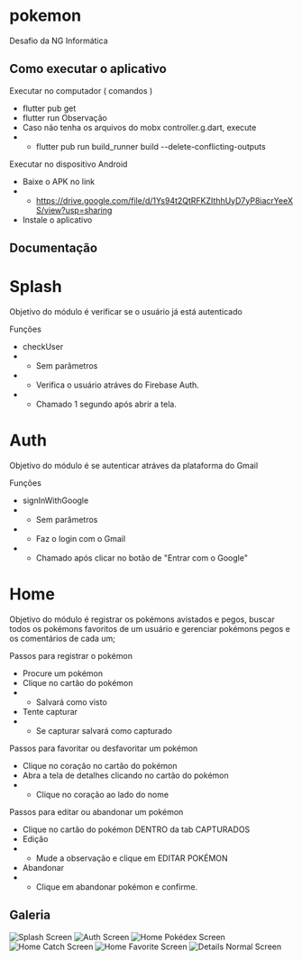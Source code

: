 # pokemon

Desafio da NG Informática

## Como executar o aplicativo
 
Executar no computador ( comandos )
- flutter pub get
- flutter run
Observação
- Caso não tenha os arquivos do mobx controller.g.dart, execute
- - flutter pub run build_runner build --delete-conflicting-outputs

Executar no dispositivo Android 
- Baixe o APK no link
- - https://drive.google.com/file/d/1Ys94t2QtRFKZIthhUyD7yP8iacrYeeXS/view?usp=sharing
- Instale o aplicativo

## Documentação

# Splash

Objetivo do módulo é verificar se o usuário já está autenticado

Funções 
- checkUser 
- - Sem parâmetros
- - Verifica o usuário atráves do Firebase Auth.
- - Chamado 1 segundo após abrir a tela.

# Auth 

Objetivo do módulo é se autenticar atráves da plataforma do Gmail

Funções
- signInWithGoogle
- - Sem parâmetros
- - Faz o login com o Gmail
- - Chamado após clicar no botão de "Entrar com o Google"

# Home 

Objetivo do módulo é registrar os pokémons avistados e pegos, buscar todos os pokémons favoritos de um usuário e gerenciar pokémons pegos e os comentários de cada um;

Passos para registrar o pokémon
- Procure um pokémon
- Clique no cartão do pokémon
- - Salvará como visto
- Tente capturar
- - Se capturar salvará como capturado

Passos para favoritar ou desfavoritar um pokémon 
- Clique no coração no cartão do pokémon
- Abra a tela de detalhes clicando no cartão do pokémon
- - Clique no coração ao lado do nome

Passos para editar ou abandonar um pokémon
- Clique no cartão do pokémon DENTRO da tab CAPTURADOS
- Edição
- - Mude a observação e clique em EDITAR POKÉMON
- Abandonar 
- - Clique em abandonar pokémon e confirme.


## Galeria

<img src="/prints/splash.png" alt="Splash Screen"/>
<img src="/prints/auth.png" alt="Auth Screen"/>
<img src="/prints/home_dex.png" alt="Home Pokédex Screen"/>
<img src="/prints/home_catch.png" alt="Home Catch Screen"/>
<img src="/prints/home_fav.png" alt="Home Favorite Screen"/>
<img src="/prints/details_normal.png" alt="Details Normal Screen"/>

